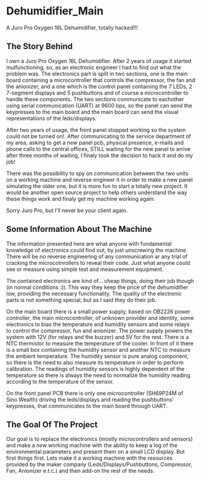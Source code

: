 # Dehumidifier_Main
A Juro Pro Oxygen 16L Dehumidifier, totally hacked!!!

## The Story Behind
I own a Juro Pro Oxygen 16L Dehumidifier. After 2 years of usage it started mulfunctioning,
so, as an electronic engineer I had to find out what the problem was.
The electronics part is split in two sections, one is the main board containing a
microcontroller that controls the compressor, the fan and the anionizer, and a one which is
the control panel containing the 7 LEDs, 2 7-segment displays and 5 pushbuttons and of course
a microcontroller to handle these components. The two sections communicate to eachother using
serial communication (UART) at 9600 bps, so the panel can send the keypresses to the main
board and the main board can send the visual representations of the leds/displays.

After two years of usage, the front panel stopped working so the system could not be turned
on!. After communicating to the service department of my area, asking to get a new panel pcb,
physical presence, e-mails and phone calls to the central offices, STILL waiting for the new
panel to arrive after three months of waiting, I finaly took the decision to hack it and do my
job!

There was the possibility to spy on communication between the two units on a working machine
and reverse engineer it in order to make a new panel simulating the older one, but it is more
fun to start a totally new project. It would be another open source project to help others
understand the way these things work and finaly get my machine working again.

Sorry Juro Pro, but I'll never be your client again.

## Some Information About The Machine
The information presented here are what anyone with fundamental knowledge of electronics could
find out, by just unscrewing the machine. There will be no reverse engineering of any
communication ar any trial of cracking the microcotnrollers to reveal their code. Just what
anyone could see or measure using simple test and measurement equipment.

The contained electronics are kind of... cheap things, doing their job though (in normal
conditions :)). This way they keep the price of the dehumidifier low, providing the necessary
functionality. The quality of the electronic parts is not something special, but as I said
they do their job.

On the main board there is a small power supply, based on OB2226 power controller, the main
microcontroller, of unknown provider and identity, some electronics to bias the temperature
and humidity sensors and some relays to control the compressor, fun and anionizer. The power
supply powers the system with 12V (for relays and the buzzer) and 5V for the rest. There is a
NTC thermistor to measure the temperature of the cooler. In front of it there is a small box
containing the humidity sensor and another NTC to measure the ambient temperature. The
humidity sensor is pure analog component, so there is the need to also measure its temperature
in order to perform calibration. The readings of humidity sensors is highly dependent of the
temperature so there is always the need to normalize the humidity reading according to the
temperature of the sensor.

On the front panel PCB there is only one microcontroller (SH69P24M of Sino Wealth) driving the
leds/displays and reading the pushbuttons' keypresses, that communicates to the main board
 through UART.

## The Goal Of The Project
Our goal is to replace the electronics (mostly microcontrollers and sensors) and make a _new_
working machine with the ability to keep a log of the environmental parameters and present
them on a small LCD display. But first things first. Lets make it a working machine with the
resources provided by the maker company (Leds/Displays/Pushbuttons, Compressor, Fan, Anionizer
e.t.c.) and then add-on the rest of the needs.
